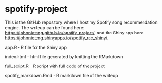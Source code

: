 # spotify-project

This is the GitHub repository where I host my Spotify song recommendation engine. The writeup can be found here: https://johnnieteng.github.io/spotify-project/, and  the Shiny app here: https://johnnieteng.shinyapps.io/spotify_rec_shiny/.

app.R - R file for the Shiny app

index.html - html file generated by knitting the RMarkdown

full_script.R - R script with full code of the project

spotify_markdown.Rmd - R markdown file of the writeup
